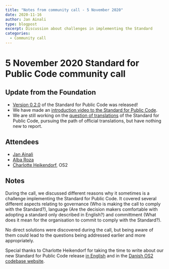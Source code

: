 ```yaml
---
title: "Notes from community call - 5 November 2020"
date: 2020-11-16
author: Jan Ainali
type: blogpost
excerpt: Discussion about challenges in implementing the Standard
categories:
  - Community call
---
```


# 5 November 2020 Standard for Public Code community call

## Update from the Foundation

* [Version 0.2.0](https://github.com/publiccodenet/standard/releases/tag/0.2.0) of the Standard for Public Code was released!
* We have made an [introduction video to the Standard for Public Code](https://www.youtube.com/watch?v=QWt6vB-cipE).
* We are still working on the [question of translations](https://github.com/publiccodenet/standard/issues/336) of the Standard for Public Code, pursuing the path of official translations, but have nothing new to report.

## Attendees

* [Jan Ainali](https://publiccode.net/team/jan-ainali.html)
* [Alba Roza](https://publiccode.net/team/alba-roza.html)
* [Charlotte Heikendorf](https://os2.eu/bruger/charlotte-heikendorf), OS2

## Notes

During the call, we discussed different reasons why it sometimes is a challenge implementing the Standard for Public Code. It covered several different aspects relating to governance (Who is making the call to comply with the Standard?), language (Are the decision makers comfortable with adopting a standard only described in English?) and committment (What does it mean for the organisation to commit to comply with the Standard?).

No direct solutions were discovered during the call, but being aware of them could lead to the questions being addressed earlier and more appropriately.

Special thanks to Charlotte Heikendorf for taking the time to write about our new Standard for Public Code release [in English](https://joinup.ec.europa.eu/collection/open-source-observatory-osor/news/new-release-standard-public-code) and in the [Danish OS2 codebase website](https://os2.eu/blog/ny-release-af-standard-public-code).
